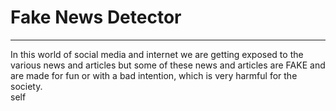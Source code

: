 # Fake News Detector
---
In this world of social media and internet we are getting exposed to the various news and articles but some of these news and 
articles are FAKE and are made for fun or with a bad intention, which is very harmful for the society.
<br>
self